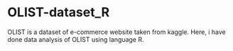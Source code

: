 # OLIST-dataset_R
OLIST is a dataset of e-commerce website taken from kaggle. Here, i have done data analysis of OLIST using language R.
